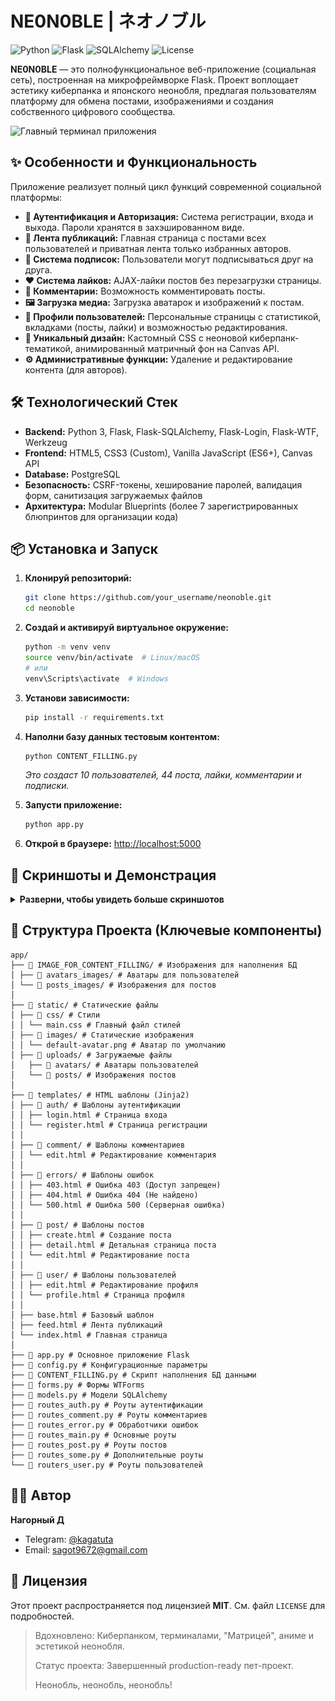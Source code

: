NE0N0BLE | ネオノブル
=
![Python](https://img.shields.io/badge/Python-3.8%252B-blue?logo=python)
![Flask](https://img.shields.io/badge/Flask-2.3.3-green?logo=flask)
![SQLAlchemy](https://img.shields.io/badge/SQLAlchemy-ORM-red?logo=sqlalchemy)
![License](https://img.shields.io/badge/License-MIT-yellow)

**NE0N0BLE** — это полнофункциональное веб-приложение (социальная сеть), построенная на микрофреймворке Flask. Проект воплощает эстетику киберпанка и японского неонобля, предлагая пользователям платформу для обмена постами, изображениями и создания собственного цифрового сообщества.

![Главный терминал приложения](screenshots/main_page.gif)

## ✨ Особенности и Функциональность

Приложение реализует полный цикл функций современной социальной платформы:

*   **👥 Аутентификация и Авторизация:** Система регистрации, входа и выхода. Пароли хранятся в захэшированном виде.
*   **📝 Лента публикаций:** Главная страница с постами всех пользователей и приватная лента только избранных авторов.
*   **🤝 Система подписок:** Пользователи могут подписываться друг на друга.
*   **❤️ Система лайков:** AJAX-лайки постов без перезагрузки страницы.
*   **💬 Комментарии:** Возможность комментировать посты.
*   **🖼️ Загрузка медиа:** Загрузка аватарок и изображений к постам.
*   **👤 Профили пользователей:** Персональные страницы с статистикой, вкладками (посты, лайки) и возможностью редактирования.
*   **🎨 Уникальный дизайн:** Кастомный CSS с неоновой киберпанк-тематикой, анимированный матричный фон на Canvas API.
*   **⚙️ Административные функции:** Удаление и редактирование контента (для авторов).

## 🛠️ Технологический Стек

*   **Backend:** Python 3, Flask, Flask-SQLAlchemy, Flask-Login, Flask-WTF, Werkzeug
*   **Frontend:** HTML5, CSS3 (Custom), Vanilla JavaScript (ES6+), Canvas API
*   **Database:** PostgreSQL
*   **Безопасность:** CSRF-токены, хеширование паролей, валидация форм, санитизация загружаемых файлов
*   **Архитектура:** Modular Blueprints (более 7 зарегистрированных блюпринтов для организации кода)

## 📦 Установка и Запуск

1.  **Клонируй репозиторий:**
    ```bash
    git clone https://github.com/your_username/neonoble.git
    cd neonoble
    ```

2.  **Создай и активируй виртуальное окружение:**
    ```bash
    python -m venv venv
    source venv/bin/activate  # Linux/macOS
    # или
    venv\Scripts\activate  # Windows
    ```

3.  **Установи зависимости:**
    ```bash
    pip install -r requirements.txt
    ```

4.  **Наполни базу данных тестовым контентом:**
    ```bash
    python CONTENT_FILLING.py
    ```
    *Это создаст 10 пользователей, 44 поста, лайки, комментарии и подписки.*

5.  **Запусти приложение:**
    ```bash
    python app.py
    ```

6.  **Открой в браузере:** [http://localhost:5000](http://localhost:5000)

## 📸 Скриншоты и Демонстрация

<details>
<summary><b>Разверни, чтобы увидеть больше скриншотов</b></summary>

| Взаимодействие с платформой                                          |
|:---------------------------------------------------------------------|
| **Лента публикаций**<br>![Лента](screenshots/feed.png)       |
 **Просмотр профиля**<br>![Профиль](screenshots/profile.png)  |
| **Страница поста**<br>![Пост](screenshots/post_detail.png)   |

| Процесс аутентификации | 
| :--- |
| **Вход в систему**<br>![Логин](screenshots/login.png) ||
| **Регистрация**<br>![Регистрация](screenshots/register.png) | 

</details>

## 🧩 Структура Проекта (Ключевые компоненты)
```
app/
├── 📁 IMAGE_FOR_CONTENT_FILLING/ # Изображения для наполнения БД
│ ├── 📁 avatars_images/ # Аватары для пользователей
│ └── 📁 posts_images/ # Изображения для постов
│
├── 📁 static/ # Статические файлы
│ ├── 📁 css/ # Стили
│ │ └── main.css # Главный файл стилей
│ ├── 📁 images/ # Статические изображения
│ │ └── default-avatar.png # Аватар по умолчанию
│ ├── 📁 uploads/ # Загружаемые файлы
│   ├── 📁 avatars/ # Аватары пользователей
│   └── 📁 posts/ # Изображения постов
│
├── 📁 templates/ # HTML шаблоны (Jinja2)
│ ├── 📁 auth/ # Шаблоны аутентификации
│ │ ├── login.html # Страница входа
│ │ └── register.html # Страница регистрации
│ │
│ ├── 📁 comment/ # Шаблоны комментариев
│ │ └── edit.html # Редактирование комментария
│ │
│ ├── 📁 errors/ # Шаблоны ошибок
│ │ ├── 403.html # Ошибка 403 (Доступ запрещен)
│ │ ├── 404.html # Ошибка 404 (Не найдено)
│ │ └── 500.html # Ошибка 500 (Серверная ошибка)
│ │
│ ├── 📁 post/ # Шаблоны постов
│ │ ├── create.html # Создание поста
│ │ ├── detail.html # Детальная страница поста
│ │ └── edit.html # Редактирование поста
│ │
│ ├── 📁 user/ # Шаблоны пользователей
│ │ ├── edit.html # Редактирование профиля
│ │ └── profile.html # Страница профиля
│ │
│ ├── base.html # Базовый шаблон
│ ├── feed.html # Лента публикаций
│ └── index.html # Главная страница
│
├── 📄 app.py # Основное приложение Flask
├── 📄 config.py # Конфигурационные параметры
├── 📄 CONTENT_FILLING.py # Скрипт наполнения БД данными
├── 📄 forms.py # Формы WTForms
├── 📄 models.py # Модели SQLAlchemy
├── 📄 routes_auth.py # Роуты аутентификации
├── 📄 routes_comment.py # Роуты комментариев
├── 📄 routes_error.py # Обработчики ошибок
├── 📄 routes_main.py # Основные роуты
├── 📄 routes_post.py # Роуты постов
├── 📄 routes_some.py # Дополнительные роуты
└── 📄 routers_user.py # Роуты пользователей
```

## 👨‍💻 Автор

**Нагорный Д**

*   Telegram: [@kagatuta](https://t.me/kagatuta)
*   Email: sagot9672@gmail.com

## 📄 Лицензия

Этот проект распространяется под лицензией **MIT**. См. файл `LICENSE` для подробностей.

> Вдохновлено: Киберпанком, терминалами, "Матрицей", аниме и эстетикой неонобля.
> 
> Статус проекта: Завершенный production-ready пет-проект.
> 
> Неонобль, неонобль, неонобль!